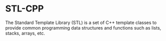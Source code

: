 # STL-CPP
The Standard Template Library (STL) is a set of C++ template classes to provide common programming data structures and functions such as lists, stacks, arrays, etc.
